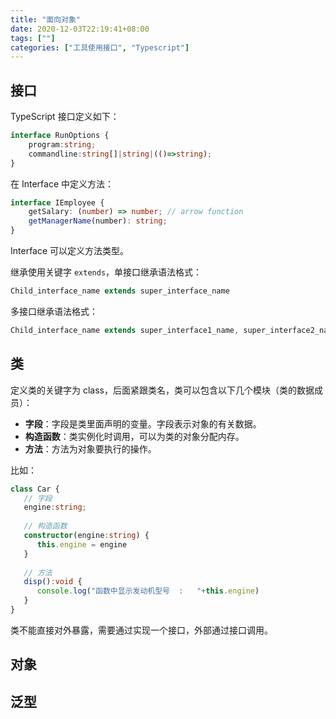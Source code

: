 ```yaml
---
title: "面向对象"
date: 2020-12-03T22:19:41+08:00
tags: [""]
categories: ["工具使用接口", "Typescript"]
---
```



## 接口

TypeScript 接口定义如下：

```typescript
interface RunOptions { 
    program:string; 
    commandline:string[]|string|(()=>string); 
}
```

在 Interface 中定义方法：

```typescript
interface IEmployee {
    getSalary: (number) => number; // arrow function
    getManagerName(number): string; 
}
```

Interface 可以定义方法类型。

继承使用关键字 `extends`，单接口继承语法格式：

```typescript
Child_interface_name extends super_interface_name
```

多接口继承语法格式：

```typescript
Child_interface_name extends super_interface1_name, super_interface2_name,…,super_interfaceN_name
```

## 类

定义类的关键字为 class，后面紧跟类名，类可以包含以下几个模块（类的数据成员）：

- **字段**：字段是类里面声明的变量。字段表示对象的有关数据。
- **构造函数**：类实例化时调用，可以为类的对象分配内存。
- **方法**：方法为对象要执行的操作。

比如：

```typescript
class Car { 
   // 字段
   engine:string; 
   
   // 构造函数
   constructor(engine:string) { 
      this.engine = engine 
   }  
   
   // 方法
   disp():void { 
      console.log("函数中显示发动机型号  :   "+this.engine) 
   }
}
```

类不能直接对外暴露，需要通过实现一个接口，外部通过接口调用。

## 对象

## 泛型


